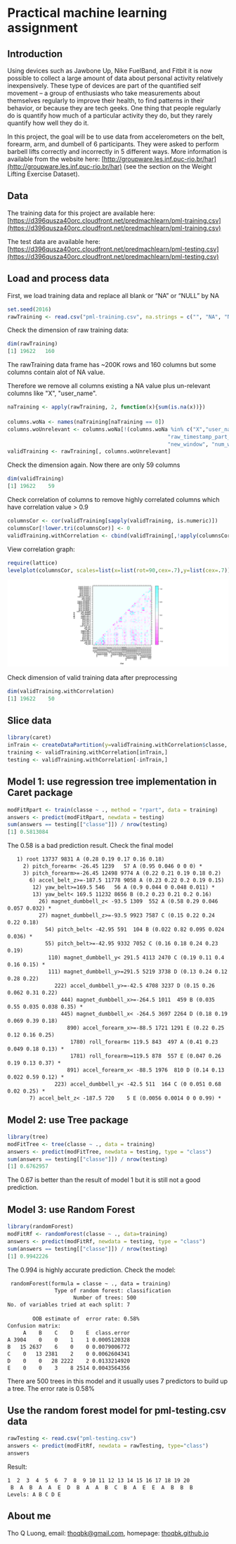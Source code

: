 # Practical machine learning assignment

## Introduction
Using devices such as Jawbone Up, Nike FuelBand, and Fitbit it is now possible to collect a large amount of data about personal activity relatively inexpensively. These type of devices are part of the quantified self movement – a group of enthusiasts who take measurements about themselves regularly to improve their health, to find patterns in their behavior, or because they are tech geeks. One thing that people regularly do is quantify how much of a particular activity they do, but they rarely quantify how well they do it. 

In this project, the goal will be to use data from accelerometers on the belt, forearm, arm, and dumbell of 6 participants. They were asked to perform barbell lifts correctly and incorrectly in 5 different ways. More information is available from the website here: [http://groupware.les.inf.puc-rio.br/har](http://groupware.les.inf.puc-rio.br/har) (see the section on the Weight Lifting Exercise Dataset).

## Data
The training data for this project are available here:
[https://d396qusza40orc.cloudfront.net/predmachlearn/pml-training.csv](https://d396qusza40orc.cloudfront.net/predmachlearn/pml-training.csv)

The test data are available here:
[https://d396qusza40orc.cloudfront.net/predmachlearn/pml-testing.csv](https://d396qusza40orc.cloudfront.net/predmachlearn/pml-testing.csv)

## Load and process data
First, we load training data and replace all blank or “NA” or “NULL” by NA
```R
set.seed(2016)
rawTraining <- read.csv("pml-training.csv", na.strings = c("", "NA", "NULL"))
```

Check the dimension of raw training data:
```R
dim(rawTraining)
[1] 19622   160
```
The rawTraining data frame has ~200K rows and 160 columns but some columns contain alot of NA value. 

Therefore we remove all columns existing a NA value plus un-relevant columns like "X", "user_name".

```R
naTraining <- apply(rawTraining, 2, function(x){sum(is.na(x))})

columns.woNa <- names(naTraining[naTraining == 0])
columns.woUnrelevant <- columns.woNa[!(columns.woNa %in% c("X","user_name", "raw_timestamp_part_1",
                                                   "raw_timestamp_part_2", "cvtd_timestamp", 
                                                   "new_window", "num_window"))]
validTraining <- rawTraining[, columns.woUnrelevant]
```

Check the dimension again. Now there are only 59 columns
```R
dim(validTraining)
[1] 19622    59
```

Check correlation of columns to remove highly correlated columns which have correlation value > 0.9
```R
columnsCor <- cor(validTraining[sapply(validTraining, is.numeric)])
columnsCor[!lower.tri(columnsCor)] <- 0
validTraining.withCorrelation <- cbind(validTraining[,!apply(columnsCor,2, function(x) any(x > 0.9))],classe=validTraining$classe)
```

View correlation graph:
```R
require(lattice)
levelplot(columnsCor, scales=list(x=list(rot=90,cex=.7),y=list(cex=.7)))
```

![correlation graph](https://raw.githubusercontent.com/thoqbk/practical-machine-learning/master/correlation-plot.png)

Check dimension of valid training data after preprocessing
```R
dim(validTraining.withCorrelation)
[1] 19622    50
```

## Slice data
```R
library(caret)
inTrain <- createDataPartition(y=validTraining.withCorrelation$classe, p = 0.7, list = FALSE)
training <- validTraining.withCorrelation[inTrain,]
testing <- validTraining.withCorrelation[-inTrain,]
```
## Model 1: use regression tree implementation in Caret package
```R
modFitRpart <- train(classe ~ ., method = "rpart", data = training)
answers <- predict(modFitRpart, newdata = testing)
sum(answers == testing[["classe"]]) / nrow(testing)
[1] 0.5813084
```
The 0.58 is a bad prediction result. Check the final model
```
   1) root 13737 9831 A (0.28 0.19 0.17 0.16 0.18)  
     2) pitch_forearm< -26.45 1239   57 A (0.95 0.046 0 0 0) *
     3) pitch_forearm>=-26.45 12498 9774 A (0.22 0.21 0.19 0.18 0.2)  
       6) accel_belt_z>=-187.5 11778 9058 A (0.23 0.22 0.2 0.19 0.15)  
        12) yaw_belt>=169.5 546   56 A (0.9 0.044 0 0.048 0.011) *
        13) yaw_belt< 169.5 11232 8656 B (0.2 0.23 0.21 0.2 0.16)  
          26) magnet_dumbbell_z< -93.5 1309  552 A (0.58 0.29 0.046 0.057 0.032) *
          27) magnet_dumbbell_z>=-93.5 9923 7587 C (0.15 0.22 0.24 0.22 0.18)  
            54) pitch_belt< -42.95 591  104 B (0.022 0.82 0.095 0.024 0.036) *
            55) pitch_belt>=-42.95 9332 7052 C (0.16 0.18 0.24 0.23 0.19)  
             110) magnet_dumbbell_y< 291.5 4113 2470 C (0.19 0.11 0.4 0.16 0.15) *
             111) magnet_dumbbell_y>=291.5 5219 3738 D (0.13 0.24 0.12 0.28 0.22)  
               222) accel_dumbbell_y>=-42.5 4708 3237 D (0.15 0.26 0.062 0.31 0.22)  
                 444) magnet_dumbbell_x>=-264.5 1011  459 B (0.035 0.55 0.035 0.038 0.35) *
                 445) magnet_dumbbell_x< -264.5 3697 2264 D (0.18 0.19 0.069 0.39 0.18)  
                   890) accel_forearm_x>=-88.5 1721 1291 E (0.22 0.25 0.12 0.16 0.25)  
                    1780) roll_forearm< 119.5 843  497 A (0.41 0.23 0.049 0.18 0.13) *
                    1781) roll_forearm>=119.5 878  557 E (0.047 0.26 0.19 0.13 0.37) *
                   891) accel_forearm_x< -88.5 1976  810 D (0.14 0.13 0.022 0.59 0.12) *
               223) accel_dumbbell_y< -42.5 511  164 C (0 0.051 0.68 0.02 0.25) *
       7) accel_belt_z< -187.5 720    5 E (0.0056 0.0014 0 0 0.99) *
```

## Model 2: use Tree package
```R
library(tree)
modFitTree <- tree(classe ~ ., data = training)
answers <- predict(modFitTree, newdata = testing, type = "class")
sum(answers == testing[["classe"]]) / nrow(testing)
[1] 0.6762957
```
The 0.67 is better than the result of model 1 but it is still not a good prediction. 

## Model 3: use Random Forest
```R
library(randomForest)
modFitRf <- randomForest(classe ~ ., data=training)
answers <- predict(modFitRf, newdata = testing, type = "class")
sum(answers == testing[["classe"]]) / nrow(testing)
[1] 0.9942226
```
The 0.994 is highly accurate prediction. Check the model:

```
 randomForest(formula = classe ~ ., data = training) 
               Type of random forest: classification
                     Number of trees: 500
No. of variables tried at each split: 7

        OOB estimate of  error rate: 0.58%
Confusion matrix:
     A    B    C    D    E  class.error
A 3904    0    0    1    1 0.0005120328
B   15 2637    6    0    0 0.0079006772
C    0   13 2381    2    0 0.0062604341
D    0    0   28 2222    2 0.0133214920
E    0    0    3    8 2514 0.0043564356
```
There are 500 trees in this model and it usually uses 7 predictors to build up a tree. The error rate is 0.58%

## Use the random forest model for pml-testing.csv data
```R
rawTesting <- read.csv("pml-testing.csv")
answers <- predict(modFitRf, newdata = rawTesting, type="class")
answers
```

Result:
```
1  2  3  4  5  6  7  8  9 10 11 12 13 14 15 16 17 18 19 20 
 B  A  B  A  A  E  D  B  A  A  B  C  B  A  E  E  A  B  B  B 
Levels: A B C D E
```

## About me
Tho Q Luong, email: thoqbk@gmail.com, homepage: [thoqbk.github.io](http://thoqbk.github.io/)
